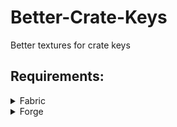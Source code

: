 # Better-Crate-Keys
Better textures for crate keys

## Requirements:
<details><summary>Fabric</summary>
  
  * [CIT Resewn](https://modrinth.com/mod/cit-resewn/versions)
  * [Fabric API](https://modrinth.com/mod/fabric-api/versions)
</details>
<details><summary>Forge</summary>
  
  * [Optifine](https://optifine.net/downloads)
</details>
